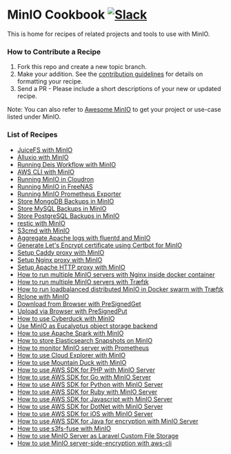 # MinIO Cookbook [![Slack](https://slack.minio.io/slack?type=svg)](https://slack.minio.io)

This is home for recipes of related projects and tools to use with MinIO.

### How to Contribute a Recipe

1. Fork this repo and create a new topic branch.
2. Make your addition. See the [contribution guidelines](./CONTRIBUTING.md) for details on formatting your recipe.
3. Send a PR - Please include a short descriptions of your new or updated recipe.

Note: You can also refer to [Awesome MinIO](https://github.com/minio/awesome-minio) to get your project or use-case listed under MinIO.

### List of Recipes

- [JuiceFS with MinIO](./docs/juicefs-with-minio.md)
- [Alluxio with MinIO](./docs/alluxio-with-minio.md)
- [Running Deis Workflow with MinIO](./docs/running-deis-workflow-with-minio.md)
- [AWS CLI with MinIO](./docs/aws-cli-with-minio.md)
- [Running MinIO in Cloudron](./docs/running-minio-in-cloudron.md)
- [Running MinIO in FreeNAS](./docs/running-minio-in-freenas.md)
- [Running MinIO Prometheus Exporter](./docs/running-minio-prometheus-exporter.md)
- [Store MongoDB Backups in MinIO](./docs/store-mongodb-backups-in-minio.md)
- [Store MySQL Backups in MinIO](./docs/store-mysql-backups-in-minio.md)
- [Store PostgreSQL Backups in MinIO](./docs/store-postgresql-backups-in-minio.md)
- [restic with MinIO](./docs/restic-with-minio.md)
- [S3cmd with MinIO](./docs/s3cmd-with-minio.md)
- [Aggregate Apache logs with fluentd and MinIO](./docs/aggregate-apache-logs-with-fluentd-and-minio.md)
- [Generate Let's Encrypt certificate using Certbot for MinIO](./docs/generate-lets-encypt-certificate-using-certbot-for-minio.md)
- [Setup Caddy proxy with MinIO](./docs/setup-caddy-proxy-with-minio.md)
- [Setup Nginx proxy with MinIO](./docs/setup-nginx-proxy-with-minio.md)
- [Setup Apache HTTP proxy with MinIO](./docs/setup-apache-http-proxy-with-minio.md)
- [How to run multiple MinIO servers with Nginx inside docker container](./docs/multiple-minio-servers-with-nginx-inside-docker-container.md)
- [How to run multiple MinIO servers with Træfɪk](./docs/multiple-minio-servers-with-traefik.md)
- [How to run loadbalanced distributed MinIO in Docker swarm with Træfɪk](./docs/distributed-minio-with-traefik-as-loadbalancer-in-swarm.md)
- [Rclone with MinIO](./docs/rclone-with-minio.md)
- [Download from Browser with PreSignedGet](./docs/presigned-get-download-from-browser.md)
- [Upload via Browser with PreSignedPut](./docs/presigned-put-upload-via-browser.md)
- [How to use Cyberduck with MinIO](./docs/how-to-use-cyberduck-with-minio.md)
- [Use MinIO as Eucalyptus object storage backend](./docs/minio-as-eucalyptus-object-storage.md)
- [How to use Apache Spark with MinIO](./docs/apache-spark-with-minio.md)
- [How to store Elasticsearch Snapshots on MinIO](./docs/elasticsearch-snapshots-on-minio.md)
- [How to monitor MinIO server with Prometheus](./docs/how-to-monitor-minio-with-prometheus.md)
- [How to use Cloud Explorer with MinIO](./docs/cloudexplorer-with-minio.md)
- [How to use Mountain Duck with MinIO](./docs/how-to-use-mountainduck-with-minio.md)
- [How to use AWS SDK for PHP with MinIO Server](./docs/aws-sdk-for-php-with-minio.md)
- [How to use AWS SDK for Go with MinIO Server](./docs/aws-sdk-for-go-with-minio.md)
- [How to use AWS SDK for Python with MinIO Server](./docs/aws-sdk-for-python-with-minio.md)
- [How to use AWS SDK for Ruby with MinIO Server](./docs/aws-sdk-for-ruby-with-minio.md)
- [How to use AWS SDK for Javascript with MinIO Server](./docs/aws-sdk-for-javascript-with-minio.md)
- [How to use AWS SDK for DotNet with MinIO Server](./docs/aws-sdk-for-dotnet-with-minio.md)
- [How to use AWS SDK for iOS with MinIO Server](./docs/aws-sdk-for-iOS-with-minio.md)
- [How to use AWS SDK for Java for encryption with MinIO Server](./docs/how-to-use-aws-sdk-java-encryption.md)
- [How to use s3fs-fuse with MinIO](./docs/s3fs-fuse-with-minio.md)
- [How to use MinIO Server as Laravel Custom File Storage](./docs/how-to-use-minio-as-laravel-file-storage.md)
- [How to use MinIO server-side-encryption with aws-cli](/docs/how-to-use-minio-server-side-encryption-with-aws-cli.md)
